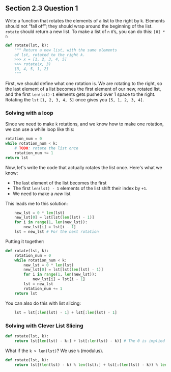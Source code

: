 ## Section 2.3 Question 1
Write a function that rotates the elements of a list to the right by k. Elements
should not ”fall off”; they should wrap around the beginning of the list.
`rotate` should return a new list. To make a list of `n` `0`’s, you can do this:
`[0] * n`

```python
def rotate(lst, k):
    """ Return a new list, with the same elements
    of lst, rotated to the right k.
    >>> x = [1, 2, 3, 4, 5]
    >>> rotate(x, 3)
    [3, 4, 5, 1, 2]
    """
```

First, we should define what one rotation is. We are rotating to the right, so
the last element of a list becomes the first element of our new, rotated list,
and the first `len(lst)-1` elements gets pushed over 1 space to the right.
Rotating the `lst` `[1, 2, 3, 4, 5]` once gives you `[5, 1, 2, 3, 4]`.

### Solving with a loop
Since we need to make `k` rotations, and we know how to make one rotation, we
can use a while loop like this:

```python
rotation_num = 0
while rotation_num < k: 
    # TODO: rotate the list once
    rotation_num += 1
return lst
``` 

Now, let's write the code that actually rotates the list once. Here's what we
know:

* The last element of the list becomes the first
* The first `len(lst) - 1` elements of the list shift their index by `+1`.
* We need to make a *new* list

This leads me to this solution:

```python
    new_lst = 0 * len(lst)
    new_lst[0] = lst[lst(len(lst) - 1)]
    for i in range(1, len(new_lst)):
        new_lst[i] = lst[i - 1]
    lst = new_lst # For the next rotation
```

Putting it together:

```python
def rotate(lst, k):
    rotation_num = 0
    while rotation_num < k: 
        new_lst = 0 * len(lst)
        new_lst[0] = lst[lst(len(lst) - 1)]
        for i in range(1, len(new_lst)):
            new_lst[i] = lst[i - 1]
        lst = new_lst
        rotation_num += 1
    return lst
```

You can also do this with list slicing:

```python
    lst = lst[:len(lst) - 1] + lst[:len(lst) - 1]
```

### Solving with Clever List Slicing

```python
def rotate(lst, k):
    return lst[len(lst) - k:] + lst[:len(lst) - k)] # The 0 is implied
```

What if the `k > len(lst)`? We use `%` (modulus).

```python
def rotate(lst, k):
    return lst[(len(lst) - k) % len(lst):] + lst[:(len(lst) - k)) % len(lst)]
```
